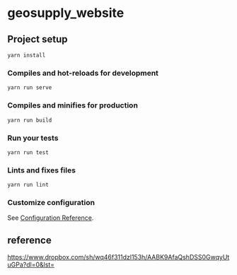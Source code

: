 # geosupply_website

## Project setup
```
yarn install
```

### Compiles and hot-reloads for development
```
yarn run serve
```

### Compiles and minifies for production
```
yarn run build
```

### Run your tests
```
yarn run test
```

### Lints and fixes files
```
yarn run lint
```

### Customize configuration
See [Configuration Reference](https://cli.vuejs.org/config/).

## reference
https://www.dropbox.com/sh/wq46f311dzl153h/AABK9AfaQshDSS0GwqyUtuGPa?dl=0&lst=
